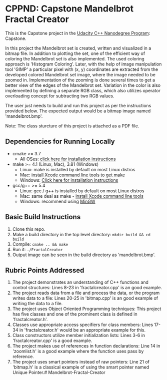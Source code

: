 # CPPND: Capstone Mandelbrot Fractal Creator 
This is the Capstone project in the [Udacity C++ Nanodegree Program](https://www.udacity.com/course/c-plus-plus-nanodegree--nd213): Capstone.

In this project the Mandelbrot set is created, written and visualized in a bitmap file. In addition to plotting the set, one of the efficient way of coloring the Mandelbrot set is also implemented. The used coloring approach is 'Histogram Coloring'. Later, with the help of image manipulation tool 'GIMP' a particular pixel with (x, y) coordinates are extracted from the developed colored Mandelbrot set image, where the image needed to be zoomed in. Implementation of the zooming is done several times to get a better view of the edges of the Mandelbrot set. Variation in the color is also implemented by defining a separate RGB class, which also utilizes operator overloading concept for subtracting two RGB values.

The user just needs to build and run this project as per the instructions provided below. The expected output would be a bitmap image named 'mandelbrot.bmp'.

Note: The class sturcture of this project is attached as a PDF file.

## Dependencies for Running Locally
* cmake >= 3.7
  * All OSes: [click here for installation instructions](https://cmake.org/install/)
* make >= 4.1 (Linux, Mac), 3.81 (Windows)
  * Linux: make is installed by default on most Linux distros
  * Mac: [install Xcode command line tools to get make](https://developer.apple.com/xcode/features/)
  * Windows: [Click here for installation instructions](http://gnuwin32.sourceforge.net/packages/make.htm)
* gcc/g++ >= 5.4
  * Linux: gcc / g++ is installed by default on most Linux distros
  * Mac: same deal as make - [install Xcode command line tools](https://developer.apple.com/xcode/features/)
  * Windows: recommend using [MinGW](http://www.mingw.org/)

## Basic Build Instructions
1. Clone this repo.
2. Make a build directory in the top level directory: `mkdir build && cd build`
3. Compile: `cmake .. && make`
4. Run it: `./FractalCreator`
5. Output image can be seen in the build directory as 'mandelbrot.bmp'.

## Rubric Points Addressed
1. The project demonstrates an understanding of C++ functions and control structures: Lines 8-23 in 'fractalcreator.cpp' is an good example.
2. The project reads data from a file and process the data, or the program writes data to a file: Lines 20-25 in 'bitmap.cpp' is an good example of writing the data to a file.
3. The project uses Object Oriented Programming techniques: This project has five classes and one of the prominent class is defined in 'fractalcreator.h'.
4. Classes use appropriate access specifiers for class members: Lines 17-34 in 'fractalcreator.h' would be an appropriate example for this.
5. Class constructors utilize member initialization lists: Lines 3-6 in 'fractalcreator.cpp' is a good example.
6. The project makes use of references in function declarations: Line 14 in 'zoomlist.h' is a good example where the function uses pass by reference.
7. The project uses smart pointers instead of raw pointers: Line 21 of 'bitmap.h' is a classical example of using the smart pointer named Unique Pointer.# Mandelbrot-Fractal-Creator
